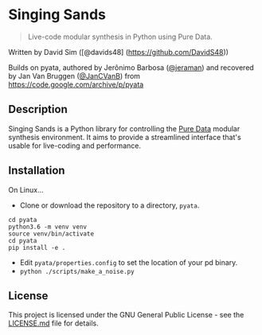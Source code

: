 # Singing Sands

> Live-code modular synthesis in Python using Pure Data.

Written by David Sim ([@davids48] (https://github.com/DavidS48))

Builds on pyata, authored by Jerônimo Barbosa ([@jeraman](https://github.com/jeraman)) and recovered by Jan Van Bruggen ([@JanCVanB](https://github.com/JanCVanB))
from https://code.google.com/archive/p/pyata

## Description

Singing Sands is a Python library for controlling the [Pure Data](http://puredata.info/) modular synthesis environment. It aims to provide a streamlined interface that's usable for live-coding and performance.

## Installation

On Linux...

* Clone or download the repository to a directory, `pyata`.

```
cd pyata
python3.6 -m venv venv
source venv/bin/activate
cd pyata
pip install -e .
```

* Edit `pyata/properties.config` to set the location of your pd binary.
* `python ./scripts/make_a_noise.py`

## License

This project is licensed under the GNU General Public License - see the [LICENSE.md](LICENSE.md) file for details.
